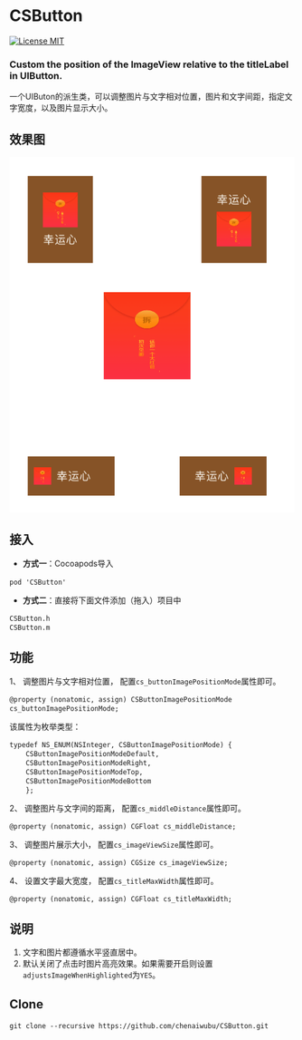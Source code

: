 # CSButton
[![License MIT](https://img.shields.io/badge/license-MIT-green.svg?style=flat)](https://raw.githubusercontent.com/chenaiwubu/CSButton/master/LICENSE) 

### Custom the position of the ImageView relative to the titleLabel in UIButton.

一个UIButon的派生类，可以调整图片与文字相对位置，图片和文字间距，指定文字宽度，以及图片显示大小。


## 效果图
![](/Screenshot/CSButton_show.png)

## 接入
- **方式一**：Cocoapods导入

`pod 'CSButton'`

- **方式二**：直接将下面文件添加（拖入）项目中
```
CSButton.h
CSButton.m
```

## 功能
1、 调整图片与文字相对位置，
配置`cs_buttonImagePositionMode`属性即可。
```
@property (nonatomic, assign) CSButtonImagePositionMode cs_buttonImagePositionMode;
```
该属性为枚举类型：
```
typedef NS_ENUM(NSInteger, CSButtonImagePositionMode) {
    CSButtonImagePositionModeDefault,
    CSButtonImagePositionModeRight, 
	CSButtonImagePositionModeTop,
	CSButtonImagePositionModeBottom  
    };
```

2、 调整图片与文字间的距离，
配置`cs_middleDistance`属性即可。
```
@property (nonatomic, assign) CGFloat cs_middleDistance;
```

3、 调整图片展示大小，
配置`cs_imageViewSize`属性即可。
```
@property (nonatomic, assign) CGSize cs_imageViewSize;
```

4、 设置文字最大宽度，
配置`cs_titleMaxWidth`属性即可。
```
@property (nonatomic, assign) CGFloat cs_titleMaxWidth;
```

## 说明
1. 文字和图片都遵循水平竖直居中。
2. 默认关闭了点击时图片高亮效果。如果需要开启则设置`adjustsImageWhenHighlighted`为`YES`。

## Clone
```
git clone --recursive https://github.com/chenaiwubu/CSButton.git
```
